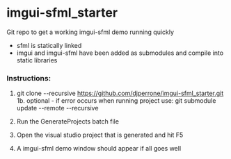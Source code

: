 # imgui-sfml_starter

Git repo to get a working imgui-sfml demo running quickly
- sfml is statically linked
- imgui and imgui-sfml have been added as submodules and compile into static libraries

### Instructions:
1.  git clone --recursive https://github.com/djperrone/imgui-sfml_starter.git
1b. optional - if error occurs when running project use: git submodule update --remote --recursive

2. Run the GenerateProjects batch file
3. Open the visual studio project that is generated and hit F5
4. A imgui-sfml demo window should appear if all goes well
